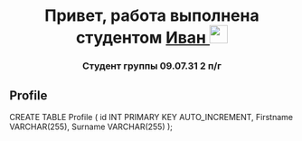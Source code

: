 <h1 align="center">Привет, работа выполнена студентом <a href="https://daniilshat.ru/" target="_blank">Иван </a> 
<img src="https://github.com/blackcater/blackcater/raw/main/images/Hi.gif" height="32"/></h1>
<h3 align="center">Студент группы 09.07.31 2 п/г</h3>

## Profile
CREATE TABLE Profile (
    id INT PRIMARY KEY AUTO_INCREMENT,
    Firstname VARCHAR(255),
    Surname VARCHAR(255)
);
